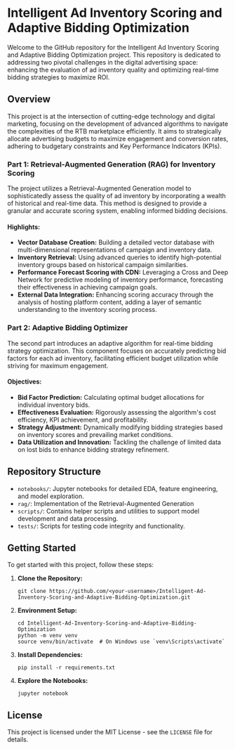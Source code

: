 # Intelligent Ad Inventory Scoring and Adaptive Bidding Optimization

Welcome to the GitHub repository for the Intelligent Ad Inventory Scoring and Adaptive Bidding Optimization project. This repository is dedicated to addressing two pivotal challenges in the digital advertising space: enhancing the evaluation of ad inventory quality and optimizing real-time bidding strategies to maximize ROI.

## Overview

This project is at the intersection of cutting-edge technology and digital marketing, focusing on the development of advanced algorithms to navigate the complexities of the RTB marketplace efficiently. It aims to strategically allocate advertising budgets to maximize engagement and conversion rates, adhering to budgetary constraints and Key Performance Indicators (KPIs).

### Part 1: Retrieval-Augmented Generation (RAG) for Inventory Scoring

The project utilizes a Retrieval-Augmented Generation model to sophisticatedly assess the quality of ad inventory by incorporating a wealth of historical and real-time data. This method is designed to provide a granular and accurate scoring system, enabling informed bidding decisions.

#### Highlights:

- **Vector Database Creation:** Building a detailed vector database with multi-dimensional representations of campaign and inventory data.
- **Inventory Retrieval:** Using advanced queries to identify high-potential inventory groups based on historical campaign similarities.
- **Performance Forecast Scoring with CDN:** Leveraging a Cross and Deep Network for predictive modeling of inventory performance, forecasting their effectiveness in achieving campaign goals.
- **External Data Integration:** Enhancing scoring accuracy through the analysis of hosting platform content, adding a layer of semantic understanding to the inventory scoring process.

### Part 2: Adaptive Bidding Optimizer

The second part introduces an adaptive algorithm for real-time bidding strategy optimization. This component focuses on accurately predicting bid factors for each ad inventory, facilitating efficient budget utilization while striving for maximum engagement.

#### Objectives:

- **Bid Factor Prediction:** Calculating optimal budget allocations for individual inventory bids.
- **Effectiveness Evaluation:** Rigorously assessing the algorithm's cost efficiency, KPI achievement, and profitability.
- **Strategy Adjustment:** Dynamically modifying bidding strategies based on inventory scores and prevailing market conditions.
- **Data Utilization and Innovation:** Tackling the challenge of limited data on lost bids to enhance bidding strategy refinement.

## Repository Structure

- `notebooks/`: Jupyter notebooks for detailed EDA, feature engineering, and model exploration.
- `rag/`: Implementation of the Retrieval-Augmented Generation
- `scripts/`: Contains helper scripts and utilities to support model development and data processing.
- `tests/`: Scripts for testing code integrity and functionality.

## Getting Started

To get started with this project, follow these steps:

1. **Clone the Repository:**
   ```
   git clone https://github.com/<your-username>/Intelligent-Ad-Inventory-Scoring-and-Adaptive-Bidding-Optimization.git
   ```
2. **Environment Setup:**
   ```
   cd Intelligent-Ad-Inventory-Scoring-and-Adaptive-Bidding-Optimization
   python -m venv venv
   source venv/bin/activate  # On Windows use `venv\Scripts\activate`
   ```
3. **Install Dependencies:**
   ```
   pip install -r requirements.txt
   ```
4. **Explore the Notebooks:**
   ```
   jupyter notebook
   ```


## License

This project is licensed under the MIT License - see the `LICENSE` file for details.
